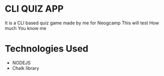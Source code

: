 # CLI QUIZ APP
It is a CLI based quiz game made by me for Neogcamp
This will test How much You know me 
# Technologies Used
* NODEJS
* Chalk library
